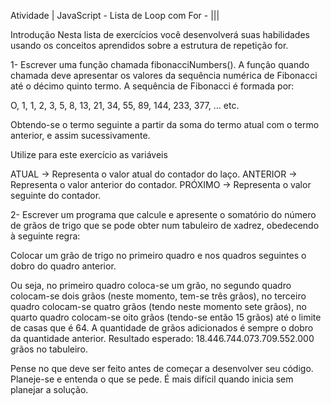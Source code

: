Atividade | JavaScript - Lista de Loop com For - |||

Introdução
Nesta lista de exercícios você desenvolverá suas habilidades usando os conceitos aprendidos sobre a estrutura de repetição for.

1- Escrever uma função chamada fibonacciNumbers(). A função quando chamada deve apresentar os valores da sequência numérica de Fibonacci até o décimo quinto termo.
A sequência de Fibonacci é formada por:

⁠O, 1, 1, 2, 3, 5, 8, 13, 21, 34, 55, 89, 144, 233, 377, ... etc.

Obtendo-se o termo seguinte a partir da soma do termo atual com o termo anterior, e assim sucessivamente.

Utilize para este exercício as variáveis

ATUAL -> Representa o valor atual do contador do laço.
ANTERIOR -> Representa o valor anterior do contador.
PRÓXIMO -> Representa o valor seguinte do contador.

2- Escrever um programa que calcule e apresente o somatório do número de grãos de trigo que se pode obter num tabuleiro de xadrez, obedecendo à seguinte regra:

Colocar um grão de trigo no primeiro quadro e nos quadros seguintes o dobro do quadro anterior.

Ou seja, no primeiro quadro coloca-se um grão, no segundo quadro colocam-se dois grãos (neste momento, tem-se três grãos), no terceiro quadro colocam-se quatro grãos (tendo neste momento sete grãos), no quarto quadro colocam-se oito grãos (tendo-se então 15 grãos) até o limite de casas que é 64. A quantidade de grãos adicionados é sempre o dobro da quantidade anterior.
Resultado esperado: 18.446.744.073.709.552.000 grãos no tabuleiro.

Pense no que deve ser feito antes de começar a desenvolver seu código. Planeje-se e entenda o que se pede. É mais difícil quando inicia sem planejar a solução.